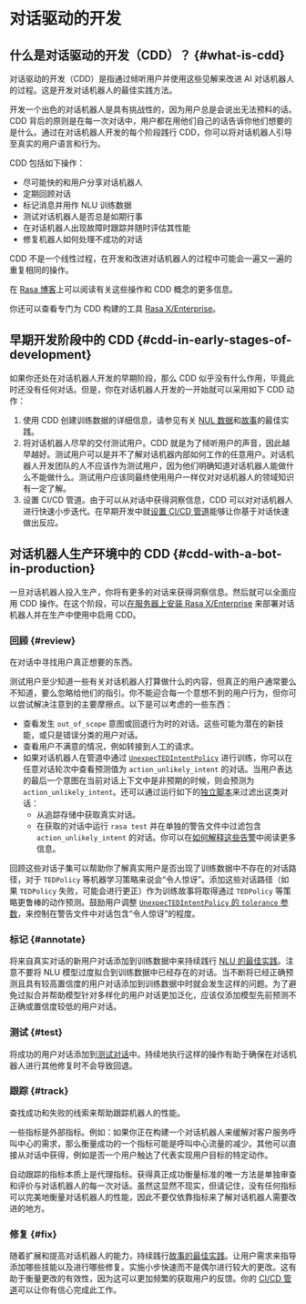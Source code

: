 # 对话驱动的开发

## 什么是对话驱动的开发（CDD）？ {#what-is-cdd}

对话驱动的开发（CDD）是指通过倾听用户并使用这些见解来改进 AI 对话机器人的过程。这是开发对话机器人的最佳实践方法。

开发一个出色的对话机器人是具有挑战性的，因为用户总是会说出无法预料的话。CDD 背后的原则是在每一次对话中，用户都在用他们自己的话告诉你他们想要的是什么。通过在对话机器人开发的每个阶段践行 CDD，你可以将对话机器人引导至真实的用户语言和行为。

CDD 包括如下操作：

- 尽可能快的和用户分享对话机器人
- 定期回顾对话
- 标记消息并用作 NLU 训练数据
- 测试对话机器人是否总是如期行事
- 在对话机器人出现故障时跟踪并随时评估其性能
- 修复机器人如何处理不成功的对话

CDD 不是一个线性过程，在开发和改进对话机器人的过程中可能会一遍又一遍的重复相同的操作。

在 [Rasa 博客](https://blog.rasa.com/conversation-driven-development-a-better-approach-to-building-ai-assistants/)上可以阅读有关这些操作和 CDD 概念的更多信息。

你还可以查看专门为 CDD 构建的工具 [Rasa X/Enterprise](https://rasa.com/docs/rasa-enterprise/)。

## 早期开发阶段中的 CDD {#cdd-in-early-stages-of-development}

如果你还处在对话机器人开发的早期阶段，那么 CDD 似乎没有什么作用，毕竟此时还没有任何对话。但是，你在对话机器人开发的一开始就可以采用如下 CDD 动作：

1. 使用 CDD 创建训练数据的详细信息，请参见有关 [NUL 数据](/generating-nlu-data/)和[故事](/writing-stories/)的最佳实践。
2. 将对话机器人尽早的交付测试用户。CDD 就是为了倾听用户的声音，因此越早越好。测试用户可以是并不了解对话机器内部如何工作的任意用户。对话机器人开发团队的人不应该作为测试用户，因为他们明确知道对话机器人能做什么不能做什么。测试用户应该同最终使用用户一样仅对对话机器人的领域知识有一定了解。
3. 设置 CI/CD 管道。由于可以从对话中获得洞察信息，CDD 可以对对话机器人进行快速小步迭代。在早期开发中就[设置 CI/CD 管道](/setting-up-ci-cd/)能够让你基于对话快速做出反应。

## 对话机器人生产环境中的 CDD {#cdd-with-a-bot-in-production}

一旦对话机器人投入生产，你将有更多的对话来获得洞察信息。然后就可以全面应用 CDD 操作。在这个阶段，可以[在服务器上安装 Rasa X/Enterprise](https://rasa.com/docs/rasa-enterprise/installation-and-setup/installation-guide/#helm-chart) 来部署对话机器人并在生产中使用中启用 CDD。

### 回顾 {#review}

在对话中寻找用户真正想要的东西。

测试用户至少知道一些有关对话机器人打算做什么的内容，但真正的用户通常要么不知道，要么忽略给他们的指引。你不能迎合每一个意想不到的用户行为，但你可以尝试解决注意到的主要摩擦点。以下是可以考虑的一些东西：

- 查看发生 `out_of_scope` 意图或回退行为时的对话。这些可能为潜在的新技能，或只是错误分类的用户对话。
- 查看用户不满意的情况，例如转接到人工的请求。
- 如果对话机器人在管道中通过 [`UnexpecTEDIntentPolicy`](/policies/#unexpected-intent-policy) 进行训练，你可以在任意对话轮次中查看预测值为 `action_unlikely_intent` 的对话。当用户表达的最后一个意图在当前对话上下文中是非预期的时候，则会预测为 `action_unlikely_intent`。还可以通过运行如下的[独立脚本](https://gist.github.com/alwx/b426b7b573ff963c85c65ea6466528d7)来过滤出这类对话：
    - 从追踪存储中获取真实对话。
    - 在获取的对话中运行 `rasa test` 并在单独的警告文件中过滤包含 `action_unlikely_intent` 的对话。你可以在[如何解释这些告警](/testing-your-assistant/#interpreting-the-generated-warnings)中阅读更多信息。

回顾这些对话子集可以帮助你了解真实用户是否出现了训练数据中不存在的对话路径，对于 `TEDPolicy` 等机器学习策略来说会“令人惊讶”。添加这些对话路径（如果 `TEDPolicy` 失败，可能会进行更正）作为训练故事将取得通过 `TEDPolicy` 等策略更鲁棒的动作预测。鼓励用户调整 [`UnexpecTEDIntentPolicy` 的 `tolerance` 参数](/policies/#tuning-the-tolerance-parameter)，来控制在警告文件中对话包含“令人惊讶”的程度。

### 标记 {#annotate}

将来自真实对话的新用户对话添加到训练数据中来持续践行 [NLU 的最佳实践](/generating-nlu-data/)。注意不要将 NLU 模型过度拟合到训练数据中已经存在的对话。当不断将已经正确预测且具有较高置信度的用户对话添加到训练数据中时就会发生这样的问题。为了避免过拟合并帮助模型针对多样化的用户对话更加泛化，应该仅添加模型先前预测不正确或置信度较低的用户对话。

### 测试 {#test}

将成功的用户对话添加到[测试对话](/testing-your-assistant/)中。持续地执行这样的操作有助于确保在对话机器人进行其他修复时不会导致回退。

### 跟踪 {#track}

查找成功和失败的线索来帮助跟踪机器人的性能。

一些指标是外部指标。例如：如果你正在构建一个对话机器人来缓解对客户服务呼叫中心的需求，那么衡量成功的一个指标可能是呼叫中心流量的减少。其他可以直接从对话中获得，例如是否一个用户触达了代表实现用户目标的特定动作。

自动跟踪的指标本质上是代理指标。获得真正成功衡量标准的唯一方法是单独审查和评价与对话机器人的每一次对话。虽然这显然不现实，但请记住，没有任何指标可以完美地衡量对话机器人的性能，因此不要仅依靠指标来了解对话机器人需要改进的地方。

### 修复 {#fix}

随着扩展和提高对话机器人的能力，持续践行[故事的最佳实践](/writing-stories/)。让用户需求来指导添加哪些技能以及进行哪些修复。实施小步快速而不是偶尔进行较大的更改。这有助于衡量更改的有效性，因为这可以更加频繁的获取用户的反馈。你的 [CI/CD 管道](/setting-up-ci-cd/)可以让你有信心完成此工作。
